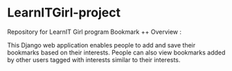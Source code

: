 # LearnITGirl-project
Repository for LearnIT Girl program
 Bookmark ++
 Overview :
 
 This Django web application enables people to add and save their bookmarks based on their interests. People can also view bookmarks added by other users tagged with interests similar to their interests.
